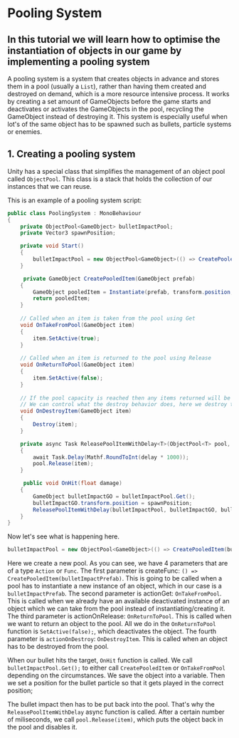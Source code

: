 # Pooling System
## In this tutorial we will learn how to optimise the instantiation of objects in our game by implementing a pooling system

A pooling system is a system that creates objects in advance and stores them in a pool (usually a `List`), rather than having them created and destroyed on demand, which is a more resource intensive process. It works by creating a set amount of GameObjects before the game starts and deactivates or activates the GameObjects in the pool, recycling the GameObject instead of destroying it. This system is especially useful when lot's of the same object has to be spawned such as bullets, particle systems or enemies.


## 1. Creating a pooling system
Unity has a special class that simplifies the management of an object pool called `ObjectPool`. This class is a stack that holds the collection of our instances that we can reuse.

This is an example of a pooling system script:
```.cs
public class PoolingSystem : MonoBehaviour
{
    private ObjectPool<GameObject> bulletImpactPool;
    private Vector3 spawnPosition;

    private void Start()
    {
        bulletImpactPool = new ObjectPool<GameObject>(() => CreatePooledItem(bulletImpactPrefab), OnTakeFromPool, OnReturnToPool, OnDestroyItem);
    }

     private GameObject CreatePooledItem(GameObject prefab)
    {
        GameObject pooledItem = Instantiate(prefab, transform.position, Quaternion.identity, transform.parent);
        return pooledItem;
    }
    
    // Called when an item is taken from the pool using Get
    void OnTakeFromPool(GameObject item)
    {
        item.SetActive(true);
    }
    
    // Called when an item is returned to the pool using Release
    void OnReturnToPool(GameObject item)
    {
        item.SetActive(false);
    }
    
    // If the pool capacity is reached then any items returned will be destroyed.
    // We can control what the destroy behavior does, here we destroy the GameObject.
    void OnDestroyItem(GameObject item)
    {
        Destroy(item);
    }

    private async Task ReleasePoolItemWithDelay<T>(ObjectPool<T> pool, T item, float delay) where T : class
    {
        await Task.Delay(Mathf.RoundToInt(delay * 1000));
        pool.Release(item);
    }

     public void OnHit(float damage)
    {
        GameObject bulletImpactGO = bulletImpactPool.Get();
        bulletImpactGO.transform.position = spawnPosition;
        ReleasePoolItemWithDelay(bulletImpactPool, bulletImpactGO, bulletImpactLifeTime);
    }
}
```
Now let's see what is happening here.
```.cs
bulletImpactPool = new ObjectPool<GameObject>(() => CreatePooledItem(bulletImpactPrefab), OnTakeFromPool, OnReturnToPool, OnDestroyItem);
```
Here we create a new pool. As you can see, we have 4 parameters that are of a type `Action` or `Func`.
The first parameter is createFunc: `() => CreatePooledItem(bulletImpactPrefab)`. This is going to be called when a pool has to instantiate a new instance of an object, which in our case is a `bulletImpactPrefab`.
The second parameter is actionGet: `OnTakeFromPool`. This is called when we already have an available deactivated instance of an object which we can take from the pool instead of instantiating/creating it.
The third parameter is actionOnRelease: `OnReturnToPool`. This is called when we want to return an object to the pool. All we do in the `OnReturnToPool` function is `SetActive(false);`, which deactivates the object.
The fourth parameter is `actionOnDestroy`: `OnDestroyItem`. This is called when an object has to be destroyed from the pool.

When our bullet hits the target, `OnHit` function is called. We call `bulletImpactPool.Get();` to either call `CreatePooledItem` or `OnTakeFromPool` depending on the circumstances. We save the object into a variable. Then we set a position for the bullet particle so that it gets played in the correct position;

The bullet impact then has to be put back into the pool. That's why the `ReleasePoolItemWithDelay` async function is called. After a certain number of miliseconds, we call `pool.Release(item)`, which puts the object back in the pool and disables it.
